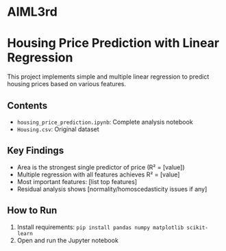 # AIML3rd
# Housing Price Prediction with Linear Regression

This project implements simple and multiple linear regression to predict housing prices based on various features.

## Contents
- `housing_price_prediction.ipynb`: Complete analysis notebook
- `Housing.csv`: Original dataset

## Key Findings
- Area is the strongest single predictor of price (R² = [value])
- Multiple regression with all features achieves R² = [value]
- Most important features: [list top features]
- Residual analysis shows [normality/homoscedasticity issues if any]

## How to Run
1. Install requirements: `pip install pandas numpy matplotlib scikit-learn`
2. Open and run the Jupyter notebook
